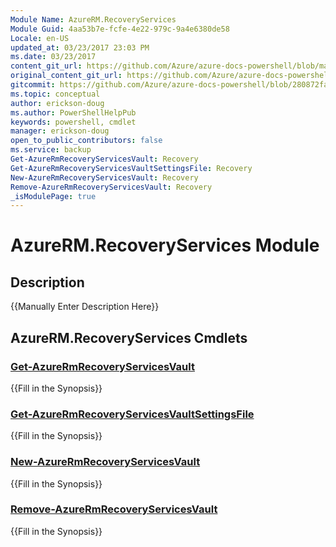 ```yaml
---
Module Name: AzureRM.RecoveryServices
Module Guid: 4aa53b7e-fcfe-4e22-979c-9a4e6380de58
Locale: en-US
updated_at: 03/23/2017 23:03 PM
ms.date: 03/23/2017
content_git_url: https://github.com/Azure/azure-docs-powershell/blob/master/azureps-cmdlets-docs/ResourceManager/AzureRM.RecoveryServices/v1.0.5.3/AzureRM.RecoveryServices.md
original_content_git_url: https://github.com/Azure/azure-docs-powershell/blob/master/azureps-cmdlets-docs/ResourceManager/AzureRM.RecoveryServices/v1.0.5.3/AzureRM.RecoveryServices.md
gitcommit: https://github.com/Azure/azure-docs-powershell/blob/280872fa529e03be2466fa2252957a2060a9dfe4
ms.topic: conceptual
author: erickson-doug
ms.author: PowerShellHelpPub
keywords: powershell, cmdlet
manager: erickson-doug
open_to_public_contributors: false
ms.service: backup
Get-AzureRmRecoveryServicesVault: Recovery
Get-AzureRmRecoveryServicesVaultSettingsFile: Recovery
New-AzureRmRecoveryServicesVault: Recovery
Remove-AzureRmRecoveryServicesVault: Recovery
_isModulePage: true
---
```


# AzureRM.RecoveryServices Module
## Description
{{Manually Enter Description Here}}

## AzureRM.RecoveryServices Cmdlets
### [Get-AzureRmRecoveryServicesVault](Get-AzureRmRecoveryServicesVault.md)
{{Fill in the Synopsis}}

### [Get-AzureRmRecoveryServicesVaultSettingsFile](Get-AzureRmRecoveryServicesVaultSettingsFile.md)
{{Fill in the Synopsis}}

### [New-AzureRmRecoveryServicesVault](New-AzureRmRecoveryServicesVault.md)
{{Fill in the Synopsis}}

### [Remove-AzureRmRecoveryServicesVault](Remove-AzureRmRecoveryServicesVault.md)
{{Fill in the Synopsis}}

